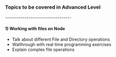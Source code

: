 <h3>Topics to be covered in Advanced Level</h3>
----------------------------------
<h4>1) Working with files on Node</h4>
<ul>
 <li> Talk about different File and Directory operations</li> 
 <li> Walthrough with real time programming exercises</li>
 <li> Explain complex file operations</li>
</ul>